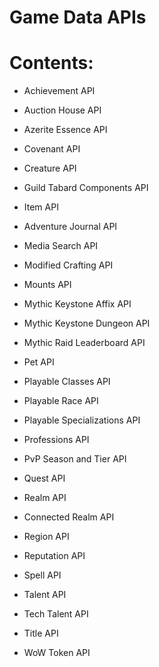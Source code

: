 # Game Data APIs

# Contents:


* Achievement API


* Auction House API


* Azerite Essence API


* Covenant API


* Creature API


* Guild Tabard Components API


* Item API


* Adventure Journal API


* Media Search API


* Modified Crafting API


* Mounts API


* Mythic Keystone Affix API


* Mythic Keystone Dungeon API


* Mythic Raid Leaderboard API


* Pet API


* Playable Classes API


* Playable Race API


* Playable Specializations API


* Professions API


* PvP Season and Tier API


* Quest API


* Realm API


* Connected Realm API


* Region API


* Reputation API


* Spell API


* Talent API


* Tech Talent API


* Title API


* WoW Token API
